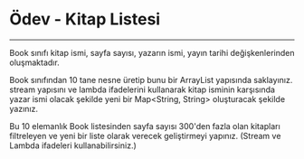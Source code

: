 # Ödev - Kitap Listesi
***
Book sınıfı kitap ismi, sayfa sayısı, yazarın ismi, yayın tarihi değişkenlerinden oluşmaktadır.

Book sınıfından 10 tane nesne üretip bunu bir ArrayList yapısında saklayınız. stream yapısını ve lambda ifadelerini kullanarak kitap isminin karşısında yazar ismi olacak şekilde yeni bir Map<String, String> oluşturacak şekilde yazınız.



Bu 10 elemanlık Book listesinden sayfa sayısı 300'den fazla olan kitapları filtreleyen ve yeni bir liste olarak verecek geliştirmeyi yapınız. (Stream ve Lambda ifadeleri kullanabilirsiniz.)